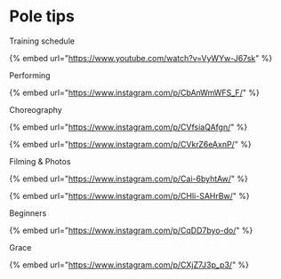 # Pole tips

Training schedule

{% embed url="https://www.youtube.com/watch?v=VyWYw-J67sk" %}

Performing

{% embed url="https://www.instagram.com/p/CbAnWmWFS_F/" %}

Choreography

{% embed url="https://www.instagram.com/p/CVfsiaQAfgn/" %}

{% embed url="https://www.instagram.com/p/CVkrZ6eAxnP/" %}

Filming & Photos

{% embed url="https://www.instagram.com/p/Cai-6byhtAw/" %}

{% embed url="https://www.instagram.com/p/CHli-SAHrBw/" %}

Beginners

{% embed url="https://www.instagram.com/p/CqDD7byo-do/" %}

Grace

{% embed url="https://www.instagram.com/p/CXjZ7J3p_p3/" %}
